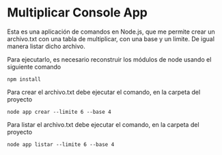 # Multiplicar Console App

Esta es una aplicación de comandos en Node.js, que me permite crear un archivo.txt con una tabla de multiplicar, con una base y un limite. De igual manera listar dicho archivo.


Para ejecutarlo, es necesario reconstruir los módulos de node usando el siguiente comando

```
npm install

```


Para crear el archivo.txt debe ejecutar el comando, en la carpeta del proyecto

```
node app crear --limite 6 --base 4

```


Para listar el archivo.txt debe ejecutar el comando, en la carpeta del proyecto

```
node app listar --limite 6 --base 4

```

